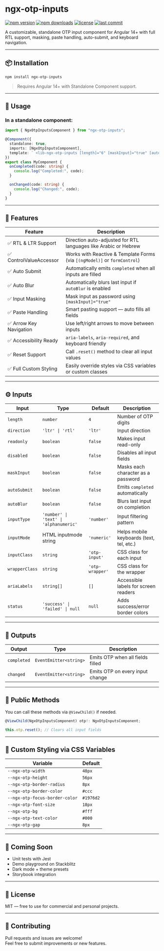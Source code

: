 # ngx-otp-inputs
[![npm version](https://img.shields.io/npm/v/ngx-otp-inputs.svg)](https://www.npmjs.com/package/ngx-otp-inputs)
[![npm downloads](https://img.shields.io/npm/dm/ngx-otp-inputs.svg)](https://www.npmjs.com/package/ngx-otp-inputs)
[![license](https://img.shields.io/github/license/magdy-abas/ngx-otp-inputs)](LICENSE)
[![last commit](https://img.shields.io/github/last-commit/magdy-abas/ngx-otp-inputs)](https://github.com/magdy-abas/ngx-otp-inputs/commits/master)

A customizable, standalone OTP input component for Angular 14+ with full RTL support, masking, paste handling, auto-submit, and keyboard navigation.

---

## 📦 Installation

```bash
npm install ngx-otp-inputs
```

> Requires Angular 14+ with Standalone Component support.

---

## 🚀 Usage

### In a standalone component:

```ts
import { NgxOtpInputsComponent } from "ngx-otp-inputs";

@Component({
  standalone: true,
  imports: [NgxOtpInputsComponent],
  template: ` <lib-ngx-otp-inputs [length]="6" [maskInput]="true" [autoSubmit]="true" [direction]="'ltr'" (completed)="onCompleted($event)" (changed)="onChanged($event)" /> `,
})
export class MyComponent {
  onCompleted(code: string) {
    console.log("Completed:", code);
  }

  onChanged(code: string) {
    console.log("Changed:", code);
  }
}
```

---

## 🎯 Features

| Feature                 | Description                                                               |
| ----------------------- | ------------------------------------------------------------------------- |
| ✅ RTL & LTR Support    | Direction auto-adjusted for RTL languages like Arabic or Hebrew           |
| ✅ ControlValueAccessor | Works with Reactive & Template Forms (via `[(ngModel)]` or `formControl`) |
| ✅ Auto Submit          | Automatically emits `completed` when all inputs are filled                |
| ✅ Auto Blur            | Automatically blurs last input if `autoBlur` is enabled                   |
| ✅ Input Masking        | Mask input as password using `[maskInput]="true"`                         |
| ✅ Paste Handling       | Smart pasting support — auto fills all fields                             |
| ✅ Arrow Key Navigation | Use left/right arrows to move between inputs                              |
| ✅ Accessibility Ready  | `aria-labels`, `aria-required`, and keyboard friendly                     |
| ✅ Reset Support        | Call `.reset()` method to clear all input values                          |
| ✅ Full Custom Styling  | Easily override styles via CSS variables or custom classes                |

---

## ⚙️ Inputs

| Input          | Type                                   | Default         | Description                              |
| -------------- | -------------------------------------- | --------------- | ---------------------------------------- |
| `length`       | `number`                               | `4`             | Number of OTP digits                     |
| `direction`    | `'ltr' \| 'rtl'`                       | `'ltr'`         | Input direction                          |
| `readonly`     | `boolean`                              | `false`         | Makes input read-only                    |
| `disabled`     | `boolean`                              | `false`         | Disables all input fields                |
| `maskInput`    | `boolean`                              | `false`         | Masks each character as a password       |
| `autoSubmit`   | `boolean`                              | `false`         | Emits `completed` automatically          |
| `autoBlur`     | `boolean`                              | `false`         | Blurs last input on completion           |
| `inputType`    | `'number' \| 'text' \| 'alphanumeric'` | `'number'`      | Input filtering pattern                  |
| `inputMode`    | HTML inputmode string                  | `'numeric'`     | Helps mobile keyboards (text, tel, etc.) |
| `inputClass`   | `string`                               | `'otp-input'`   | CSS class for each input                 |
| `wrapperClass` | `string`                               | `'otp-wrapper'` | CSS class for the wrapper                |
| `ariaLabels`   | `string[]`                             | `[]`            | Accessible labels for screen readers     |
| `status`       | `'success' \| 'failed' \| null`        | `null`          | Adds success/error border colors         |

---

## 🔄 Outputs

| Output      | Type                   | Description                      |
| ----------- | ---------------------- | -------------------------------- |
| `completed` | `EventEmitter<string>` | Emits OTP when all fields filled |
| `changed`   | `EventEmitter<string>` | Emits OTP on every input change  |

---

## 🔧 Public Methods

You can call these methods via `@ViewChild()` if needed.

```ts
@ViewChild(NgxOtpInputsComponent) otp!: NgxOtpInputsComponent;

this.otp.reset(); // Clears all input fields
```

---

## 🎨 Custom Styling via CSS Variables

| Variable                       | Default   |
| ------------------------------ | --------- |
| `--ngx-otp-width`              | `48px`    |
| `--ngx-otp-height`             | `56px`    |
| `--ngx-otp-border-radius`      | `8px`     |
| `--ngx-otp-border-color`       | `#ccc`    |
| `--ngx-otp-focus-border-color` | `#1976d2` |
| `--ngx-otp-font-size`          | `18px`    |
| `--ngx-otp-bg`                 | `#fff`    |
| `--ngx-otp-text-color`         | `#000`    |
| `--ngx-otp-gap`                | `8px`     |

---

## 🧪 Coming Soon

- Unit tests with Jest
- Demo playground on Stackblitz
- Dark mode + theme presets
- Storybook integration

---

## 📄 License

MIT — free to use for commercial and personal projects.

---

## 🤝 Contributing

Pull requests and issues are welcome!  
Feel free to submit improvements or new features.

